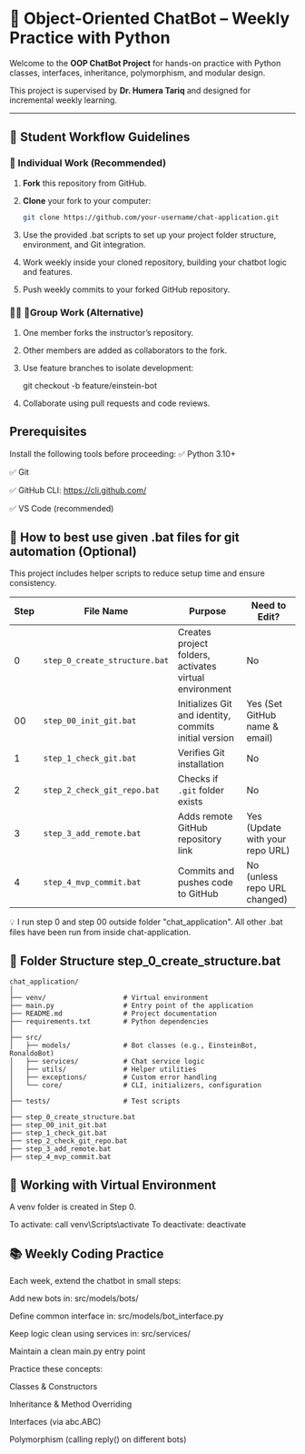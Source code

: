 # 💬 Object-Oriented ChatBot – Weekly Practice with Python

Welcome to the **OOP ChatBot Project** for hands-on practice with Python classes, interfaces, inheritance, polymorphism, and modular design.

This project is supervised by **Dr. Humera Tariq** and designed for incremental weekly learning.

---

## 📌 Student Workflow Guidelines

### 👤 Individual Work (Recommended)

1. **Fork** this repository from GitHub.
2. **Clone** your fork to your computer:

   ```bash
   git clone https://github.com/your-username/chat-application.git

3. Use the provided .bat scripts to set up your project folder structure, environment, and Git integration.

4. Work weekly inside your cloned repository, building your chatbot logic and features.

5. Push weekly commits to your forked GitHub repository.

### 👤👤 👤Group Work (Alternative)
1. One member forks the instructor’s repository.
2. Other members are added as collaborators to the fork.
3. Use feature branches to isolate development:

   git checkout -b feature/einstein-bot
4. Collaborate using pull requests and code reviews.

## Prerequisites
Install the following tools before proceeding:
✅ Python 3.10+

✅ Git

✅ GitHub CLI: https://cli.github.com/

✅ VS Code (recommended)

## 📌 How to best use given .bat files for git automation (Optional)
This project includes helper scripts to reduce setup time and ensure consistency.

| Step | File Name                     | Purpose                                                | Need to Edit?                     |
| ---- | ----------------------------- | ------------------------------------------------------ | --------------------------------- |
| 0    | `step_0_create_structure.bat` | Creates project folders, activates virtual environment |  No                              |
| 00   | `step_00_init_git.bat`        | Initializes Git and identity, commits initial version  |  Yes (Set GitHub name & email)   |
| 1    | `step_1_check_git.bat`        | Verifies Git installation                              |  No                              |
| 2    | `step_2_check_git_repo.bat`   | Checks if `.git` folder exists                         |  No                              |
| 3    | `step_3_add_remote.bat`       | Adds remote GitHub repository link                     |  Yes (Update with your repo URL) |
| 4    | `step_4_mvp_commit.bat`       | Commits and pushes code to GitHub                      |  No (unless repo URL changed)    |

💡 I run step 0 and step 00 outside folder "chat_application". All other .bat files have been run from inside chat-application.

## 📁 Folder Structure step_0_create_structure.bat
```
chat_application/
│
├── venv/                   # Virtual environment
├── main.py                 # Entry point of the application
├── README.md               # Project documentation
├── requirements.txt        # Python dependencies
│
├── src/
│   ├── models/             # Bot classes (e.g., EinsteinBot, RonaldoBot)
│   ├── services/           # Chat service logic
│   ├── utils/              # Helper utilities
│   ├── exceptions/         # Custom error handling
│   └── core/               # CLI, initializers, configuration
│
├── tests/                  # Test scripts
│
├── step_0_create_structure.bat
├── step_00_init_git.bat
├── step_1_check_git.bat
├── step_2_check_git_repo.bat
├── step_3_add_remote.bat
├── step_4_mvp_commit.bat
```

## 🐍 Working with Virtual Environment
A venv folder is created in Step 0.

To activate:     call venv\Scripts\activate
To deactivate:   deactivate


## 📚 Weekly Coding Practice
Each week, extend the chatbot in small steps:

Add new bots in: src/models/bots/

Define common interface in: src/models/bot_interface.py

Keep logic clean using services in: src/services/

Maintain a clean main.py entry point

Practice these concepts:

Classes & Constructors

Inheritance & Method Overriding

Interfaces (via abc.ABC)

Polymorphism (calling reply() on different bots)

